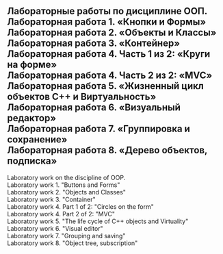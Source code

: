 Лабораторные работы по дисциплине ООП.  
Лабораторная работа 1. «Кнопки и Формы»  
Лабораторная работа 2. «Объекты и Классы»  
Лабораторная работа 3. «Контейнер»  
Лабораторная работа 4. Часть 1 из 2: «Круги на форме»  
Лабораторная работа 4. Часть 2 из 2: «MVC»  
Лабораторная работа 5. «Жизненный цикл объектов С++ и Виртуальность»   
Лабораторная работа 6. «Визуальный редактор»   
Лабораторная работа 7. «Группировка и сохранение»    
Лабораторная работа 8. «Дерево объектов, подписка»  
-------------------------------------------------------------------------
Laboratory work on the discipline of OOP.   
Laboratory work 1. "Buttons and Forms"  
Laboratory work 2. "Objects and Classes"   
Laboratory work 3. "Container"   
Laboratory work 4. Part 1 of 2: "Circles on the form"   
Laboratory work 4. Part 2 of 2: "MVC"   
Laboratory work 5. "The life cycle of C++ objects and Virtuality"   
Laboratory work 6. "Visual editor"   
Laboratory work 7. "Grouping and saving"   
Laboratory work 8. "Object tree, subscription"  
